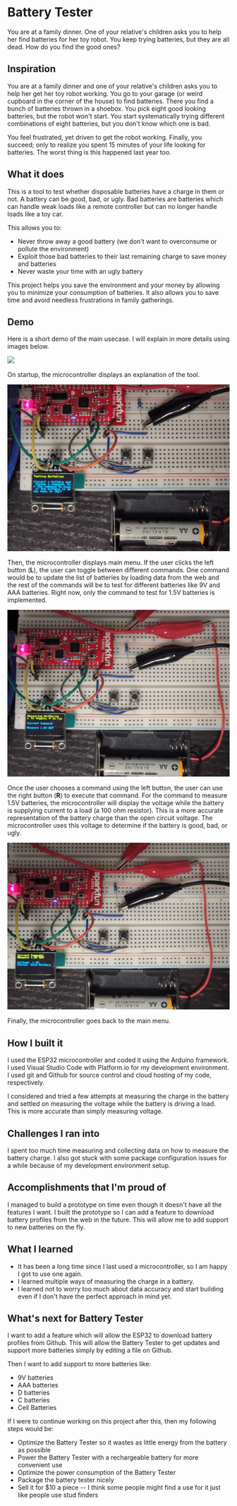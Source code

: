# Battery Tester

You are at a family dinner. One of your relative's children asks you to help her find batteries for her toy robot. You keep trying batteries, but they are all dead. How do you find the good ones?

## Inspiration

You are at a family dinner and one of your relative's children asks you to help her get her toy robot working. You go to your garage (or weird cupboard in the corner of the house) to find batteries. There you find a bunch of batteries thrown in a shoebox. You pick eight good looking batteries, but the robot won't start. You start systematically trying different combinations of eight batteries, but you don't know which one is bad.

You feel frustrated, yet driven to get the robot working. Finally, you succeed; only to realize you spent 15 minutes of your life looking for batteries. The worst thing is this happened last year too.

## What it does

This is a tool to test whether disposable batteries have a charge in them or not. A battery can be good, bad, or ugly. Bad batteries are batteries which can handle weak loads like a remote controller but can no longer handle loads like a toy car.

This allows you to:
- Never throw away a good battery (we don't want to overconsume or pollute the environment)
- Exploit those bad batteries to their last remaining charge to save money and batteries
- Never waste your time with an ugly battery

This project helps you save the environment and your money by allowing you to minimize your consumption of batteries. It also allows you to save time and avoid needless frustrations in family gatherings.

## Demo

Here is a short demo of the main usecase. I will explain in more details using images below.

![](pics/demo.gif)

On startup, the microcontroller displays an explanation of the tool.

![](pics/start_prompt.jpg)

Then, the microcontroller displays main menu. If the user clicks the left button (**L**), the user can toggle between different commands. One command would be to update the list of batteries by loading data from the web and the rest of the commands will be to test for different batteries like 9V and AAA batteries. Right now, only the command to test for 1.5V batteries is implemented.

![](pics/main_page.jpg)

Once the user chooses a command using the left button, the user can use the right button (**R**) to execute that command. For the command to measure 1.5V batteries, the microcontroller will display the voltage while the battery is supplying current to a load (a 100 ohm resistor). This is a more accurate representation of the battery charge than the open circuit voltage. The microcontroller uses this voltage to determine if the battery is good, bad, or ugly.

![](pics/good_bat.jpg)

Finally, the microcontroller goes back to the main menu.

## How I built it

I used the ESP32 microcontroller and coded it using the Arduino framework. I used Visual Studio Code with Platform.io for my development environment. I used git and Github for source control and cloud hosting of my code, respectively.

I considered and tried a few attempts at measuring the charge in the battery and settled on measuring the voltage while the battery is driving a load. This is more accurate than simply measuring voltage.

## Challenges I ran into

I spent too much time measuring and collecting data on how to measure the battery charge. I also got stuck with some package configuration issues for a while because of my development environment setup.

## Accomplishments that I'm proud of

I managed to build a prototype on time even though it doesn't have all the features I want. I built the prototype so I can add a feature to download battery profiles from the web in the future. This will allow me to add support to new batteries on the fly.

## What I learned

- It has been a long time since I last used a microcontroller, so I am happy I got to use one again.
- I learned multiple ways of measuring the charge in a battery.
- I learned not to worry too much about data accuracy and start building even if I don't have the perfect approach in mind yet.

## What's next for Battery Tester

I want to add a feature which will allow the ESP32 to download battery profiles from Github. This will allow the Battery Tester to get updates and support more batteries simply by editing a file on Github.

Then I want to add support to more batteries like:
- 9V batteries
- AAA batteries
- D batteries
- C batteries
- Cell Batteries

If I were to continue working on this project after this, then my following steps would be:
- Optimize the Battery Tester so it wastes as little energy from the battery as possible
- Power the Battery Tester with a rechargeable battery for more convenient use
- Optimize the power consumption of the Battery Tester
- Package the battery tester nicely
- Sell it for $10 a piece -- I think some people might find a use for it just like people use stud finders